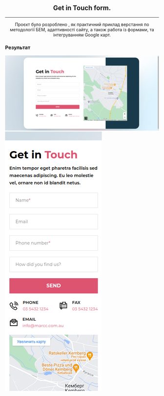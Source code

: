 <h2 align="center">
  Get in Touch form.
</h2>
<hr>
<p align="center">
  Проєкт було розроблено , як практичний 
  приклад верстання по методології БЕМ, адаптивності сайту, а також работа із
  формами, та інтегруванням Google карт.
</p>

<h3>Результат</h3>
<img src="screenshots/Screenshot_1.png" alt="Скріншот результату">
<img src="screenshots/Screenshot_2.png" alt="Скріншот результату">
